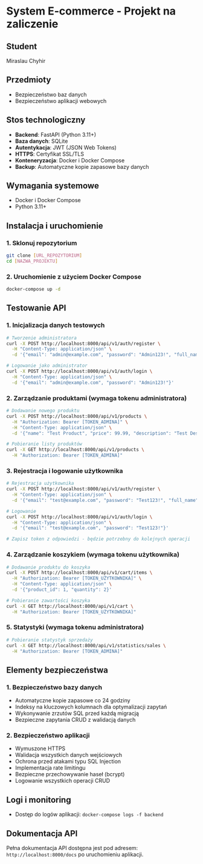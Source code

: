 # System E-commerce - Projekt na zaliczenie

## Student
Miraslau Chyhir

## Przedmioty
- Bezpieczeństwo baz danych
- Bezpieczeństwo aplikacji webowych

## Stos technologiczny
- **Backend**: FastAPI (Python 3.11+)
- **Baza danych**: SQLite
- **Autentykacja**: JWT (JSON Web Tokens)
- **HTTPS**: Certyfikat SSL/TLS
- **Konteneryzacja**: Docker i Docker Compose
- **Backup**: Automatyczne kopie zapasowe bazy danych

## Wymagania systemowe
- Docker i Docker Compose
- Python 3.11+

## Instalacja i uruchomienie

### 1. Sklonuj repozytorium
```bash
git clone [URL_REPOZYTORIUM]
cd [NAZWA_PROJEKTU]
```

### 2. Uruchomienie z użyciem Docker Compose
```bash
docker-compose up -d
```

## Testowanie API

### 1. Inicjalizacja danych testowych
```bash
# Tworzenie administratora
curl -X POST http://localhost:8000/api/v1/auth/register \
  -H "Content-Type: application/json" \
  -d '{"email": "admin@example.com", "password": "Admin123!", "full_name": "Admin User", "is_admin": true}'

# Logowanie jako administrator
curl -X POST http://localhost:8000/api/v1/auth/login \
  -H "Content-Type: application/json" \
  -d '{"email": "admin@example.com", "password": "Admin123!"}'
```

### 2. Zarządzanie produktami (wymaga tokenu administratora)
```bash
# Dodawanie nowego produktu
curl -X POST http://localhost:8000/api/v1/products \
  -H "Authorization: Bearer [TOKEN_ADMINA]" \
  -H "Content-Type: application/json" \
  -d '{"name": "Test Product", "price": 99.99, "description": "Test Description"}'

# Pobieranie listy produktów
curl -X GET http://localhost:8000/api/v1/products \
  -H "Authorization: Bearer [TOKEN_ADMINA]"
```

### 3. Rejestracja i logowanie użytkownika
```bash
# Rejestracja użytkownika
curl -X POST http://localhost:8000/api/v1/auth/register \
  -H "Content-Type: application/json" \
  -d '{"email": "test@example.com", "password": "Test123!", "full_name": "Test User"}'

# Logowanie
curl -X POST http://localhost:8000/api/v1/auth/login \
  -H "Content-Type: application/json" \
  -d '{"email": "test@example.com", "password": "Test123!"}'

# Zapisz token z odpowiedzi - będzie potrzebny do kolejnych operacji
```

### 4. Zarządzanie koszykiem (wymaga tokenu użytkownika)
```bash
# Dodawanie produktu do koszyka
curl -X POST http://localhost:8000/api/v1/cart/items \
  -H "Authorization: Bearer [TOKEN_UŻYTKOWNIKA]" \
  -H "Content-Type: application/json" \
  -d '{"product_id": 1, "quantity": 2}'

# Pobieranie zawartości koszyka
curl -X GET http://localhost:8000/api/v1/cart \
  -H "Authorization: Bearer [TOKEN_UŻYTKOWNIKA]"
```

### 5. Statystyki (wymaga tokenu administratora)
```bash
# Pobieranie statystyk sprzedaży
curl -X GET http://localhost:8000/api/v1/statistics/sales \
  -H "Authorization: Bearer [TOKEN_ADMINA]"
```

## Elementy bezpieczeństwa

### 1. Bezpieczeństwo bazy danych
- Automatyczne kopie zapasowe co 24 godziny
- Indeksy na kluczowych kolumnach dla optymalizacji zapytań
- Wykonywanie zrzutów SQL przed każdą migracją
- Bezpieczne zapytania CRUD z walidacją danych

### 2. Bezpieczeństwo aplikacji
- Wymuszone HTTPS
- Walidacja wszystkich danych wejściowych
- Ochrona przed atakami typu SQL Injection
- Implementacja rate limitingu
- Bezpieczne przechowywanie haseł (bcrypt)
- Logowanie wszystkich operacji CRUD

## Logi i monitoring
- Dostęp do logów aplikacji: `docker-compose logs -f backend`

## Dokumentacja API
Pełna dokumentacja API dostępna jest pod adresem: `http://localhost:8000/docs` po uruchomieniu aplikacji.